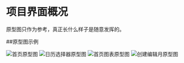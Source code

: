 # 项目界面概况

原型图只作为参考，真正长什么样子是随意发挥的。

##原型图示例

![首页原型图]('https://github.com/Moderation-T/account-book/raw/master/doc/prototype-map/首页原型图.png')
![日历选择器原型图]('https://github.com/Moderation-T/account-book/raw/master/doc/prototype-map/日历选择器原型图.png')
![首页图表原型图]('https://github.com/Moderation-T/account-book/raw/master/doc/prototype-map/首页图表原型图.png')
![创建编辑月原型图]('https://github.com/Moderation-T/account-book/raw/master/doc/prototype-map/创建编辑页原型图.png')
